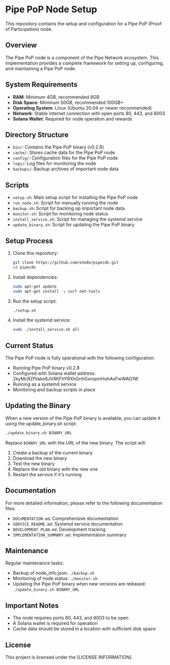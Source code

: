 # Pipe PoP Node Setup

This repository contains the setup and configuration for a Pipe PoP (Proof of Participation) node.

## Overview

The Pipe PoP node is a component of the Pipe Network ecosystem. This implementation provides a complete framework for setting up, configuring, and maintaining a Pipe PoP node.

## System Requirements

- **RAM**: Minimum 4GB, recommended 8GB
- **Disk Space**: Minimum 50GB, recommended 100GB+
- **Operating System**: Linux (Ubuntu 20.04 or newer recommended)
- **Network**: Stable internet connection with open ports 80, 443, and 8003
- **Solana Wallet**: Required for node operation and rewards

## Directory Structure

- `bin/`: Contains the Pipe PoP binary (v0.2.8)
- `cache/`: Stores cache data for the Pipe PoP node
- `config/`: Configuration files for the Pipe PoP node
- `logs/`: Log files for monitoring the node
- `backups/`: Backup archives of important node data

## Scripts

- `setup.sh`: Main setup script for installing the Pipe PoP node
- `run_node.sh`: Script for manually running the node
- `backup.sh`: Script for backing up important node data
- `monitor.sh`: Script for monitoring node status
- `install_service.sh`: Script for managing the systemd service
- `update_binary.sh`: Script for updating the Pipe PoP binary

## Setup Process

1. Clone this repository:
   ```bash
   git clone https://github.com/e3o8o/pipecdn.git
   cd pipecdn
   ```

2. Install dependencies:
   ```bash
   sudo apt-get update
   sudo apt-get install -y curl net-tools
   ```

3. Run the setup script:
   ```bash
   ./setup.sh
   ```

4. Install the systemd service:
   ```bash
   sudo ./install_service.sh all
   ```

## Current Status

The Pipe PoP node is fully operational with the following configuration:
- Running Pipe PoP binary v0.2.8
- Configured with Solana wallet address: 2kyMcRZfVaks8JV8KFhYRXhGnhGxropmHohAxFwWAG1W
- Running as a systemd service
- Monitoring and backup scripts in place

## Updating the Binary

When a new version of the Pipe PoP binary is available, you can update it using the update_binary.sh script:

```bash
./update_binary.sh BINARY_URL
```

Replace `BINARY_URL` with the URL of the new binary. The script will:
1. Create a backup of the current binary
2. Download the new binary
3. Test the new binary
4. Replace the old binary with the new one
5. Restart the service if it's running

## Documentation

For more detailed information, please refer to the following documentation files:

- `DOCUMENTATION.md`: Comprehensive documentation
- `SERVICE_README.md`: Systemd service documentation
- `DEVELOPMENT_PLAN.md`: Development tracking
- `IMPLEMENTATION_SUMMARY.md`: Implementation summary

## Maintenance

Regular maintenance tasks:
- Backup of node_info.json: `./backup.sh`
- Monitoring of node status: `./monitor.sh`
- Updating the Pipe PoP binary when new versions are released: `./update_binary.sh BINARY_URL`

## Important Notes

- The node requires ports 80, 443, and 8003 to be open
- A Solana wallet is required for operation
- Cache data should be stored in a location with sufficient disk space

## License

This project is licensed under the [LICENSE INFORMATION]. 